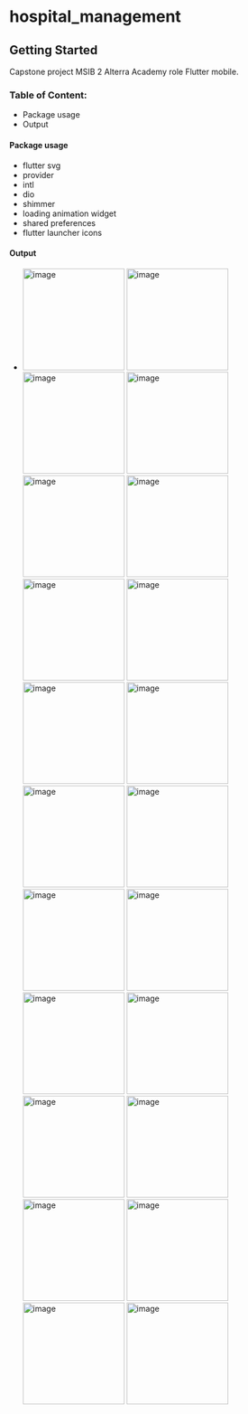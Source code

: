 # hospital_management

## Getting Started

Capstone project MSIB 2 Alterra Academy role Flutter mobile.

### Table of Content:

- Package usage 
- Output

#### Package usage
- flutter svg
- provider
- intl
- dio
- shimmer
- loading animation widget
- shared preferences
- flutter launcher icons
#### Output
- <img width="180" alt="image" src="https://github.com/altacapstone36/flutter_mobile_app/blob/master/assets/output/1.jpg"> <img width="180" alt="image" src="https://github.com/altacapstone36/flutter_mobile_app/blob/master/assets/output/2.jpg"> <img width="180" alt="image" src="https://github.com/altacapstone36/flutter_mobile_app/blob/master/assets/output/3.jpg"> <img width="180" alt="image" src="https://github.com/altacapstone36/flutter_mobile_app/blob/master/assets/output/4.jpg"> <img width="180" alt="image" src="https://github.com/altacapstone36/flutter_mobile_app/blob/master/assets/output/5.jpg"> <img width="180" alt="image" src="https://github.com/altacapstone36/flutter_mobile_app/blob/master/assets/output/6.jpg"> <img width="180" alt="image" src="https://github.com/altacapstone36/flutter_mobile_app/blob/master/assets/output/7.jpg"> <img width="180" alt="image" src="https://github.com/altacapstone36/flutter_mobile_app/blob/master/assets/output/8.jpg"> <img width="180" alt="image" src="https://github.com/altacapstone36/flutter_mobile_app/blob/master/assets/output/9.jpg"> <img width="180" alt="image" src="https://github.com/altacapstone36/flutter_mobile_app/blob/master/assets/output/10.jpg"> <img width="180" alt="image" src="https://github.com/altacapstone36/flutter_mobile_app/blob/master/assets/output/11.jpg"> <img width="180" alt="image" src="https://github.com/altacapstone36/flutter_mobile_app/blob/master/assets/output/12.jpg"> <img width="180" alt="image" src="https://github.com/altacapstone36/flutter_mobile_app/blob/master/assets/output/13.jpg"> <img width="180" alt="image" src="https://github.com/altacapstone36/flutter_mobile_app/blob/master/assets/output/14.jpg"> <img width="180" alt="image" src="https://github.com/altacapstone36/flutter_mobile_app/blob/master/assets/output/15.jpg"> <img width="180" alt="image" src="https://github.com/altacapstone36/flutter_mobile_app/blob/master/assets/output/17.2.jpg"> <img width="180" alt="image" src="https://github.com/altacapstone36/flutter_mobile_app/blob/master/assets/output/16.jpg"> <img width="180" alt="image" src="https://github.com/altacapstone36/flutter_mobile_app/blob/master/assets/output/17.jpg"> <img width="180" alt="image" src="https://github.com/altacapstone36/flutter_mobile_app/blob/master/assets/output/18.jpg"> <img width="180" alt="image" src="https://github.com/altacapstone36/flutter_mobile_app/blob/master/assets/output/19.jpg"> <img width="180" alt="image" src="https://github.com/altacapstone36/flutter_mobile_app/blob/master/assets/output/20.jpg"> <img width="180" alt="image" src="https://github.com/altacapstone36/flutter_mobile_app/blob/master/assets/output/21.jpg">
